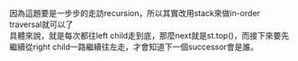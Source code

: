 因為這題要是一步步的走訪recursion，所以其實改用stack來做in-order traversal就可以了\
具體來說，就是每次都往left child走到底，那麼next就是st.top()，而接下來要先繼續從right child一路繼續往左走，才會知道下一個successor會是誰。